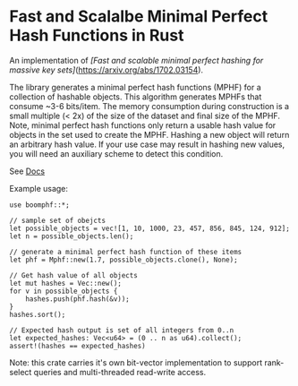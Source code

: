 # Fast and Scalalbe Minimal Perfect Hash Functions in Rust

An implementation of *[Fast and scalable minimal perfect hashing for massive key sets]*(https://arxiv.org/abs/1702.03154).

The library generates a minimal perfect hash functions (MPHF) for a collection of hashable objects. This algorithm generates MPHFs that consume ~3-6 bits/item.  The memory consumption during construction is a small multiple (< 2x) of the size of the dataset and final size of the MPHF. 
Note, minimal perfect hash functions only return a usable hash value for objects in the set used to create the MPHF. Hashing a new object will return an arbitrary hash value. If your use case may result in hashing new values, you will need an auxiliary scheme to detect this condition.

See [Docs](https://10xgenomics.github.io/rust-boomphf/)

Example usage:

 ```
 use boomphf::*;

 // sample set of obejcts
 let possible_objects = vec![1, 10, 1000, 23, 457, 856, 845, 124, 912];
 let n = possible_objects.len();

 // generate a minimal perfect hash function of these items
 let phf = Mphf::new(1.7, possible_objects.clone(), None);

 // Get hash value of all objects
 let mut hashes = Vec::new();
 for v in possible_objects {
     hashes.push(phf.hash(&v));
 }
 hashes.sort();

 // Expected hash output is set of all integers from 0..n
 let expected_hashes: Vec<u64> = (0 .. n as u64).collect();
 assert!(hashes == expected_hashes)
 ```

Note: this crate carries it's own bit-vector implementation to support rank-select queries and multi-threaded read-write access.